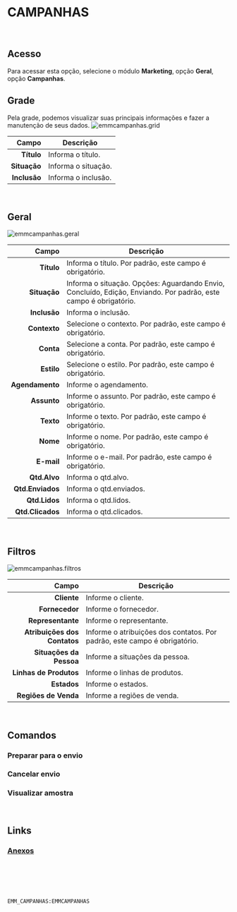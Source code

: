 # CAMPANHAS
<br>

## Acesso
Para acessar esta opção, selecione o módulo **Marketing**, opção **Geral**, opção **Campanhas**.
<br>

## Grade
Pela grade, podemos visualizar suas principais informações e fazer a manutenção de seus dados.
![emmcampanhas.grid](https://raw.githubusercontent.com/netforcews/docs-siscom/master/marketing/imagens/emmcampanhas.grid.png)

Campo | Descrição
--:|---
**Título** | Informa o título.
**Situação** | Informa o situação.
**Inclusão** | Informa o inclusão.
<br>

## Geral
![emmcampanhas.geral](https://raw.githubusercontent.com/netforcews/docs-siscom/master/marketing/imagens/emmcampanhas.geral.png)

Campo | Descrição
--:|---
**Título** | Informa o título. Por padrão, este campo é obrigatório.
**Situação** | Informa o situação. Opções: Aguardando Envio, Concluído, Edição, Enviando. Por padrão, este campo é obrigatório.
**Inclusão** | Informa o inclusão.
**Contexto** | Selecione o contexto. Por padrão, este campo é obrigatório.
**Conta** | Selecione a conta. Por padrão, este campo é obrigatório.
**Estilo** | Selecione o estilo. Por padrão, este campo é obrigatório.
**Agendamento** | Informe o agendamento.
**Assunto** | Informe o assunto. Por padrão, este campo é obrigatório.
**Texto** | Informe o texto. Por padrão, este campo é obrigatório.
**Nome** | Informe o nome. Por padrão, este campo é obrigatório.
**E-mail** | Informe o e-mail. Por padrão, este campo é obrigatório.
**Qtd.Alvo** | Informa o qtd.alvo.
**Qtd.Enviados** | Informa o qtd.enviados.
**Qtd.Lidos** | Informa o qtd.lidos.
**Qtd.Clicados** | Informa o qtd.clicados.
<br>

## Filtros
![emmcampanhas.filtros](https://raw.githubusercontent.com/netforcews/docs-siscom/master/marketing/imagens/emmcampanhas.filtros.png)

Campo | Descrição
--:|---
**Cliente** | Informe o cliente.
**Fornecedor** | Informe o fornecedor.
**Representante** | Informe o representante.
**Atribuições dos Contatos** | Informe o atribuições dos contatos. Por padrão, este campo é obrigatório.
**Situações da Pessoa** | Informe a situações da pessoa.
**Linhas de Produtos** | Informe o linhas de produtos.
**Estados** | Informe o estados.
**Regiões de Venda** | Informe a regiões de venda.
<br>

## Comandos
### Preparar para o envio
### Cancelar envio
### Visualizar amostra
<br>

## Links
### [Anexos](/geral/emmanexos.md)
<br>
<br>
<br>
<br>

```EMM_CAMPANHAS:EMMCAMPANHAS```
